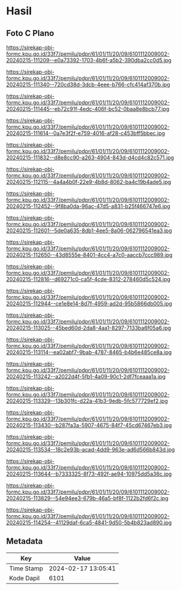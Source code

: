 # Hasil

## Foto C Plano

https://sirekap-obj-formc.kpu.go.id/33f7/pemilu/pdpr/61/01/11/20/09/6101112009002-20240215-111209--e0a73392-1703-4b6f-a5b2-390dba2cc0d5.jpg

https://sirekap-obj-formc.kpu.go.id/33f7/pemilu/pdpr/61/01/11/20/09/6101112009002-20240215-111340--720cd38d-3dcb-4eee-b766-cfc414af370b.jpg

https://sirekap-obj-formc.kpu.go.id/33f7/pemilu/pdpr/61/01/11/20/09/6101112009002-20240215-111445--eb72c91f-4edc-406f-bc52-0baa8e8bcb77.jpg

https://sirekap-obj-formc.kpu.go.id/33f7/pemilu/pdpr/61/01/11/20/09/6101112009002-20240215-111614--0a7e3f2f-e759-4016-af28-c453bff5bbec.jpg

https://sirekap-obj-formc.kpu.go.id/33f7/pemilu/pdpr/61/01/11/20/09/6101112009002-20240215-111832--d8e8cc90-a263-4904-843d-d4cd4c82c571.jpg

https://sirekap-obj-formc.kpu.go.id/33f7/pemilu/pdpr/61/01/11/20/09/6101112009002-20240215-112115--4a4a4b0f-22e9-4b8d-8062-ba4c19b4ade5.jpg

https://sirekap-obj-formc.kpu.go.id/33f7/pemilu/pdpr/61/01/11/20/09/6101112009002-20240215-112452--9f8ba0da-96ac-47d5-a831-b25f466747e6.jpg

https://sirekap-obj-formc.kpu.go.id/33f7/pemilu/pdpr/61/01/11/20/09/6101112009002-20240215-112601--5de0a635-8db1-4ee5-8a06-062796541ea3.jpg

https://sirekap-obj-formc.kpu.go.id/33f7/pemilu/pdpr/61/01/11/20/09/6101112009002-20240215-112650--43d8555e-8401-4cc4-a7c0-aaccb7ccc989.jpg

https://sirekap-obj-formc.kpu.go.id/33f7/pemilu/pdpr/61/01/11/20/09/6101112009002-20240215-112816--d69271c0-ca5f-4cde-8312-278460d5c524.jpg

https://sirekap-obj-formc.kpu.go.id/33f7/pemilu/pdpr/61/01/11/20/09/6101112009002-20240215-112944--ce1e8e14-8d7f-4959-ad2d-95b5866db005.jpg

https://sirekap-obj-formc.kpu.go.id/33f7/pemilu/pdpr/61/01/11/20/09/6101112009002-20240215-113025--45bed60d-2da8-4aa1-8297-7133ba6f05a6.jpg

https://sirekap-obj-formc.kpu.go.id/33f7/pemilu/pdpr/61/01/11/20/09/6101112009002-20240215-113114--ea02abf7-9bab-4787-8465-b4b6e485ce8a.jpg

https://sirekap-obj-formc.kpu.go.id/33f7/pemilu/pdpr/61/01/11/20/09/6101112009002-20240215-113242--a2022d4f-5fb1-4a09-90c1-2df7fceaaa1a.jpg

https://sirekap-obj-formc.kpu.go.id/33f7/pemilu/pdpr/61/01/11/20/09/6101112009002-20240215-113329--13b301fc-d22a-41b3-9edb-5fc577729ef2.jpg

https://sirekap-obj-formc.kpu.go.id/33f7/pemilu/pdpr/61/01/11/20/09/6101112009002-20240215-113430--b287fa3a-5907-4675-84f7-45cd67467eb3.jpg

https://sirekap-obj-formc.kpu.go.id/33f7/pemilu/pdpr/61/01/11/20/09/6101112009002-20240215-113534--18c2e93b-acad-4dd9-963e-ad6d566b843d.jpg

https://sirekap-obj-formc.kpu.go.id/33f7/pemilu/pdpr/61/01/11/20/09/6101112009002-20240215-113644--b7333325-8f73-492f-ae94-10975dd5a36c.jpg

https://sirekap-obj-formc.kpu.go.id/33f7/pemilu/pdpr/61/01/11/20/09/6101112009002-20240215-113829--54e94ee3-679b-46a5-bf8f-1122b2fd6f2c.jpg

https://sirekap-obj-formc.kpu.go.id/33f7/pemilu/pdpr/61/01/11/20/09/6101112009002-20240215-114254--41129daf-6ca5-4841-9d50-5b4b823ad890.jpg


## Metadata

| Key        | Value               |
| ---------- | ------------------- |
| Time Stamp | 2024-02-17 13:05:41 |
| Kode Dapil | 6101                |



